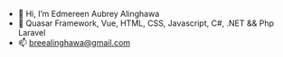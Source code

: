 - 👋 Hi, I’m Edmereen Aubrey Alinghawa
- 🌱 Quasar Framework, Vue, HTML, CSS, Javascript, C#, .NET && Php Laravel
- 📫 breealinghawa@gmail.com

<!---
BreeAlinghawa/BreeAlinghawa is a ✨ special ✨ repository because its `README.md` (this file) appears on your GitHub profile.
You can click the Preview link to take a look at your changes.
--->
